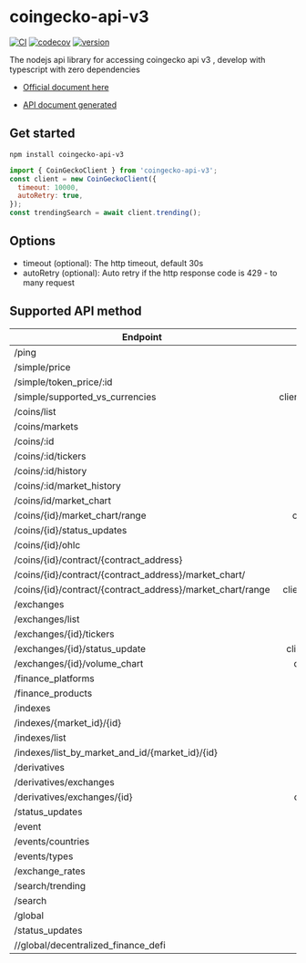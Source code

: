 # coingecko-api-v3

[![CI](https://github.com/samuraitruong/coingecko-api-v3/actions/workflows/ci.yml/badge.svg?branch=main)](https://github.com/samuraitruong/coingecko-api-v3/actions/workflows/ci.yml) [![codecov](https://codecov.io/gh/samuraitruong/coingecko-api-v3/branch/main/graph/badge.svg?token=A7P9GCFGN2)](https://codecov.io/gh/samuraitruong/coingecko-api-v3) [![version](https://badgen.net/npm/v/coingecko-api-v3)](https://badgen.net/npm/v/coingecko-api-v3)

The nodejs api library for accessing coingecko api v3 , develop with typescript with zero dependencies

- [Official document here](https://www.coingecko.com/api/documentations/v3)

- [API document generated](https://samuraitruong.github.io/coingecko-api-v3/classes/coingeckoclient.coingeckoclient-1.html)


## Get started

```
npm install coingecko-api-v3

```

```js
import { CoinGeckoClient } from 'coingecko-api-v3';
const client = new CoinGeckoClient({
  timeout: 10000,
  autoRetry: true,
});
const trendingSearch = await client.trending();
```

## Options

- timeout (optional): The http timeout, default 30s
- autoRetry (optional): Auto retry if the http response code is 429 - to many request

## Supported API method

| Endpoint                                                   |                           function | tested? |
| ---------------------------------------------------------- | ---------------------------------: | :-----: |
| /ping                                                      |                      client.ping() |   ✅    |
| /simple/price                                              |               client.simplePrice() |   ✅    |
| /simple/token_price/:id                                    |             client.simplePriceId() |   ✅    |
| /simple/supported_vs_currencies                            | client.simpleSupportedCurrencies() |   ✅    |
| /coins/list                                                |                  client.coinList() |   ✅    |
| /coins/markets                                             |               client.coinMarkets() |   ✅    |
| /coins/:id                                                 |                    client.coinId() |   ✅    |
| /coins/:id/tickers                                         |             client.coinIdTickers() |   ✅    |
| /coins/:id/history                                         |             client.coinIdHistory() |   ✅    |
| /coins/:id/market_history                                  |       client.coinIdMarketHistory() |   ✅    |
| /coins/id/market_chart                                     |         client.coinIdMarketChart() |   ✅    |
| /coins/{id}/market_chart/range                             |    client.coinIdMarketChartRange() |   ✅    |
| /coins/{id}/status_updates                                 |       client.coinIdStatusUpdates() |   ✅    |
| /coins/{id}/ohlc                                           |                client.coinIdOHLC() |   ✅    |
| /coins/{id}/contract/{contract_address}                    |                  client.contract() |   ✅    |
| /coins/{id}/contract/{contract_address}/market_chart/      |       client.contractMarketChart() |   ✅    |
| /coins/{id}/contract/{contract_address}/market_chart/range |  client.contractMarketChartRange() |   ✅    |
| /exchanges                                                 |                 client.exchanges() |   ✅    |
| /exchanges/list                                            |              client.exchangeList() |   ✅    |
| /exchanges/{id}/tickers                                    |         client.exchangeIdTickers() |   ✅    |
| /exchanges/{id}/status_update                              |   client.exchangeIdStatusUpdates() |   ✅    |
| /exchanges/{id}/volume_chart                               |     client.exchangeIdVolumeChart() |   ✅    |
| /finance_platforms                                         |          client.financePlatforms() |   ✅    |
| /finance_products                                          |           client.financeProducts() |   ✅    |
| /indexes                                                   |                   client.indexes() |   ✅    |
| /indexes/{market_id}/{id}                                  |           client.indexesMarketId() |   ✅    |
| /indexes/list                                              |               client.indexesList() |   ✅    |
| /indexes/list_by_market_and_id/{market_id}/{id}            |           client.financeProducts() |   ✅    |
| /derivatives                                               |              client./derivatives() |   ✅    |
| /derivatives/exchanges                                     |     client./derivativesExchanges() |   ✅    |
| /derivatives/exchanges/{id}                                |   client./derivativesExchangesId() |   ✅    |
| /status_updates                                            |             client.statusUpdates() |   ✅    |
| /event                                                     |                    client.events() |   ✅    |
| /events/countries                                          |            client.eventCountries() |   ✅    |
| /events/types                                              |               client.eventsTypes() |   ✅    |
| /exchange_rates                                            |             client.exhangesRates() |   ✅    |
| /search/trending                                           |                  client.trending() |   ✅    |
| /search                                                    |                  client.search()   |   ✅    |
| /global                                                    |                    client.global() |   ✅    |
| /status_updates                                            |             client.statusUpdates() |   ✅    |
| //global/decentralized_finance_defi                        |                client.globalDefi() |   ✅    |

